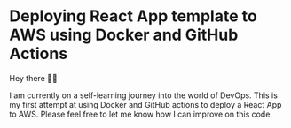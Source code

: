 # Deploying React App template to AWS using Docker and GitHub Actions

Hey there 👋🏽 

I am currently on a self-learning journey into the world of DevOps. This is my first attempt at using Docker and GitHub actions to deploy a React App to AWS.
Please feel free to let me know how I can improve on this code.
